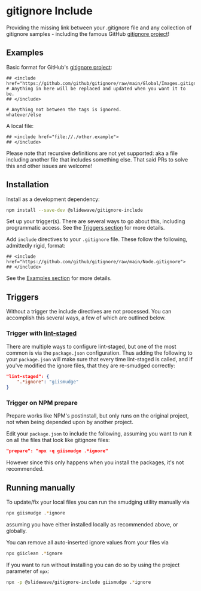 # gitignore Include

Providing the missing link between your .gitignore file and any collection of gitignore samples - including the famous GitHub [gitignore project]("https://github.com/github/gitignore)!

## Examples

Basic format for GitHub's [gitignore project]("https://github.com/github/gitignore):

```gitignore
## <include href="https://github.com/github/gitignore/raw/main/Global/Images.gitignore">
# Anything in here will be replaced and updated when you want it to be.
## </include>

# Anything not between the tags is ignored.
whatever/else
```

A local file:

```gitignore
## <include href="file://./other.example">
## </include>
```

Please note that recursive definitions are not yet supported: aka a file including another file that includes something else. That said PRs to solve this and other issues are welcome!

## Installation

Install as a development dependency:

```sh
npm install --save-dev @slidewave/gitignore-include
```

Set up your trigger(s). There are several ways to go about this, including programmatic access. See the [Triggers section](#triggers) for more details.

Add `include` directives to your `.gitignore` file. These follow the following, admittedly rigid, format:

```gitignore
## <include href="https://github.com/github/gitignore/raw/main/Node.gitignore">
## </include>
```

See the [Examples section](#examples) for more details.

## Triggers

Without a trigger the include directives are not processed. You can accomplish this several ways, a few of which are outlined below.

### Trigger with [lint-staged](https://github.com/okonet/lint-staged)

There are multiple ways to configure lint-staged, but one of the most common is via the `package.json` configuration. Thus adding the following to your `package.json` will make sure that every time lint-staged is called, and if you've modified the ignore files, that they are re-smudged correctly:

```json
"lint-staged": {
    ".*ignore": "giismudge"
}
```

### Trigger on NPM prepare

Prepare works like NPM's postinstall, but only runs on the original project, not when being depended upon by another project.

Edit your `package.json` to include the following, assuming you want to run it on all the files that look like gitignore files:

```json
"prepare": "npx -q giismudge .*ignore"
```

However since this only happens when you install the packages, it's not recommended.

## Running manually

To update/fix your local files you can run the smudging utility manually via

```sh
npx giismudge .*ignore
```

assuming you have either installed locally as recommended above, or globally.

You can remove all auto-inserted ignore values from your files via

```sh
npx giiclean .*ignore
```

If you want to run without installing you can do so by using the project parameter of `npx`:

```sh
npx -p @slidewave/gitignore-include giismudge .*ignore
```

